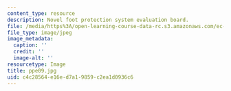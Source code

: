 ```yaml
---
content_type: resource
description: Novel foot protection system evaluation board.
file: /media/https%3A/open-learning-course-data-rc.s3.amazonaws.com/ec-s06-design-for-demining-spring-2007/c4c28564e16ed7a19859c2ea1d0936c6_ppe09.jpg
file_type: image/jpeg
image_metadata:
  caption: ''
  credit: ''
  image-alt: ''
resourcetype: Image
title: ppe09.jpg
uid: c4c28564-e16e-d7a1-9859-c2ea1d0936c6
---
```


